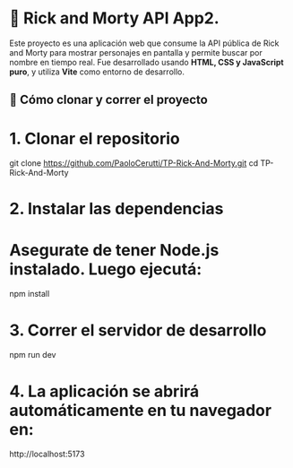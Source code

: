 # 🧪 Rick and Morty API App2. 
Este proyecto es una aplicación web que consume la API pública de Rick and 
Morty para mostrar personajes en pantalla y permite buscar por nombre en tiempo real. 
Fue desarrollado usando **HTML, CSS y JavaScript puro**, y utiliza **Vite** como entorno de desarrollo.

## 🚀 Cómo clonar y correr el proyecto

# 1. Clonar el repositorio
git clone https://github.com/PaoloCerutti/TP-Rick-And-Morty.git
cd TP-Rick-And-Morty

# 2. Instalar las dependencias
# Asegurate de tener Node.js instalado. Luego ejecutá:
npm install


# 3. Correr el servidor de desarrollo
npm run dev

# 4. La aplicación se abrirá automáticamente en tu navegador en:
http://localhost:5173




